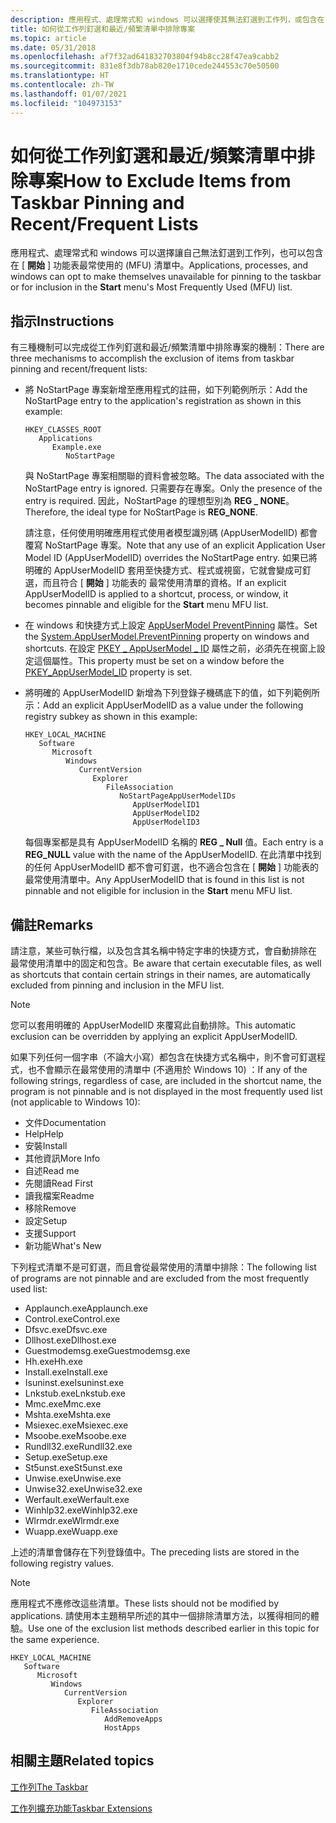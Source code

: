 ```yaml
---
description: 應用程式、處理常式和 windows 可以選擇使其無法釘選到工作列，或包含在 [開始] 功能表最常使用的 (MFU) 清單中。
title: 如何從工作列釘選和最近/頻繁清單中排除專案
ms.topic: article
ms.date: 05/31/2018
ms.openlocfilehash: af7f32ad641832703804f94b8cc28f47ea9cabb2
ms.sourcegitcommit: 831e8f3db78ab820e1710cede244553c70e50500
ms.translationtype: HT
ms.contentlocale: zh-TW
ms.lasthandoff: 01/07/2021
ms.locfileid: "104973153"
---
```

# <a name="how-to-exclude-items-from-taskbar-pinning-and-recentfrequent-lists"></a><span data-ttu-id="6205c-103">如何從工作列釘選和最近/頻繁清單中排除專案</span><span class="sxs-lookup"><span data-stu-id="6205c-103">How to Exclude Items from Taskbar Pinning and Recent/Frequent Lists</span></span>

<span data-ttu-id="6205c-104">應用程式、處理常式和 windows 可以選擇讓自己無法釘選到工作列，也可以包含在 [ **開始** ] 功能表最常使用的 (MFU) 清單中。</span><span class="sxs-lookup"><span data-stu-id="6205c-104">Applications, processes, and windows can opt to make themselves unavailable for pinning to the taskbar or for inclusion in the **Start** menu's Most Frequently Used (MFU) list.</span></span>

## <a name="instructions"></a><span data-ttu-id="6205c-105">指示</span><span class="sxs-lookup"><span data-stu-id="6205c-105">Instructions</span></span>


<span data-ttu-id="6205c-106">有三種機制可以完成從工作列釘選和最近/頻繁清單中排除專案的機制：</span><span class="sxs-lookup"><span data-stu-id="6205c-106">There are three mechanisms to accomplish the exclusion of items from taskbar pinning and recent/frequent lists:</span></span>

-   <span data-ttu-id="6205c-107">將 NoStartPage 專案新增至應用程式的註冊，如下列範例所示：</span><span class="sxs-lookup"><span data-stu-id="6205c-107">Add the NoStartPage entry to the application's registration as shown in this example:</span></span>

    ```
    HKEY_CLASSES_ROOT
       Applications
          Example.exe
             NoStartPage
    ```

    <span data-ttu-id="6205c-108">與 NoStartPage 專案相關聯的資料會被忽略。</span><span class="sxs-lookup"><span data-stu-id="6205c-108">The data associated with the NoStartPage entry is ignored.</span></span> <span data-ttu-id="6205c-109">只需要存在專案。</span><span class="sxs-lookup"><span data-stu-id="6205c-109">Only the presence of the entry is required.</span></span> <span data-ttu-id="6205c-110">因此，NoStartPage 的理想型別為 **REG \_ NONE**。</span><span class="sxs-lookup"><span data-stu-id="6205c-110">Therefore, the ideal type for NoStartPage is **REG\_NONE**.</span></span>

    <span data-ttu-id="6205c-111">請注意，任何使用明確應用程式使用者模型識別碼 (AppUserModelID) 都會覆寫 NoStartPage 專案。</span><span class="sxs-lookup"><span data-stu-id="6205c-111">Note that any use of an explicit Application User Model ID (AppUserModelID) overrides the NoStartPage entry.</span></span> <span data-ttu-id="6205c-112">如果已將明確的 AppUserModelID 套用至快捷方式、程式或視窗，它就會變成可釘選，而且符合 [ **開始** ] 功能表的 最常使用清單的資格。</span><span class="sxs-lookup"><span data-stu-id="6205c-112">If an explicit AppUserModelID is applied to a shortcut, process, or window, it becomes pinnable and eligible for the **Start** menu MFU list.</span></span>

-   <span data-ttu-id="6205c-113">在 windows 和快捷方式上設定 [AppUserModel PreventPinning](../properties/props-system-appusermodel-preventpinning.md) 屬性。</span><span class="sxs-lookup"><span data-stu-id="6205c-113">Set the [System.AppUserModel.PreventPinning](../properties/props-system-appusermodel-preventpinning.md) property on windows and shortcuts.</span></span> <span data-ttu-id="6205c-114">在設定 [PKEY \_ AppUserModel \_ ID](../properties/props-system-appusermodel-id.md) 屬性之前，必須先在視窗上設定這個屬性。</span><span class="sxs-lookup"><span data-stu-id="6205c-114">This property must be set on a window before the [PKEY\_AppUserModel\_ID](../properties/props-system-appusermodel-id.md) property is set.</span></span>
-   <span data-ttu-id="6205c-115">將明確的 AppUserModelID 新增為下列登錄子機碼底下的值，如下列範例所示：</span><span class="sxs-lookup"><span data-stu-id="6205c-115">Add an explicit AppUserModelID as a value under the following registry subkey as shown in this example:</span></span>

    ```
    HKEY_LOCAL_MACHINE
       Software
          Microsoft
             Windows
                CurrentVersion
                   Explorer
                      FileAssociation
                         NoStartPageAppUserModelIDs
                            AppUserModelID1
                            AppUserModelID2
                            AppUserModelID3
    ```

    <span data-ttu-id="6205c-116">每個專案都是具有 AppUserModelID 名稱的 **REG \_ Null** 值。</span><span class="sxs-lookup"><span data-stu-id="6205c-116">Each entry is a **REG\_NULL** value with the name of the AppUserModelID.</span></span> <span data-ttu-id="6205c-117">在此清單中找到的任何 AppUserModelID 都不會可釘選，也不適合包含在 [ **開始** ] 功能表的 最常使用清單中。</span><span class="sxs-lookup"><span data-stu-id="6205c-117">Any AppUserModelID that is found in this list is not pinnable and not eligible for inclusion in the **Start** menu MFU list.</span></span>

## <a name="remarks"></a><span data-ttu-id="6205c-118">備註</span><span class="sxs-lookup"><span data-stu-id="6205c-118">Remarks</span></span>

<span data-ttu-id="6205c-119">請注意，某些可執行檔，以及包含其名稱中特定字串的快捷方式，會自動排除在 最常使用清單中的固定和包含。</span><span class="sxs-lookup"><span data-stu-id="6205c-119">Be aware that certain executable files, as well as shortcuts that contain certain strings in their names, are automatically excluded from pinning and inclusion in the MFU list.</span></span>

> [!Note]  
> <span data-ttu-id="6205c-120">您可以套用明確的 AppUserModelID 來覆寫此自動排除。</span><span class="sxs-lookup"><span data-stu-id="6205c-120">This automatic exclusion can be overridden by applying an explicit AppUserModelID.</span></span>

 

<span data-ttu-id="6205c-121">如果下列任何一個字串（不論大小寫）都包含在快捷方式名稱中，則不會可釘選程式，也不會顯示在最常使用的清單中 (不適用於 Windows 10) ：</span><span class="sxs-lookup"><span data-stu-id="6205c-121">If any of the following strings, regardless of case, are included in the shortcut name, the program is not pinnable and is not displayed in the most frequently used list (not applicable to Windows 10):</span></span>

-   <span data-ttu-id="6205c-122">文件</span><span class="sxs-lookup"><span data-stu-id="6205c-122">Documentation</span></span>
-   <span data-ttu-id="6205c-123">Help</span><span class="sxs-lookup"><span data-stu-id="6205c-123">Help</span></span>
-   <span data-ttu-id="6205c-124">安裝</span><span class="sxs-lookup"><span data-stu-id="6205c-124">Install</span></span>
-   <span data-ttu-id="6205c-125">其他資訊</span><span class="sxs-lookup"><span data-stu-id="6205c-125">More Info</span></span>
-   <span data-ttu-id="6205c-126">自述</span><span class="sxs-lookup"><span data-stu-id="6205c-126">Read me</span></span>
-   <span data-ttu-id="6205c-127">先閱讀</span><span class="sxs-lookup"><span data-stu-id="6205c-127">Read First</span></span>
-   <span data-ttu-id="6205c-128">讀我檔案</span><span class="sxs-lookup"><span data-stu-id="6205c-128">Readme</span></span>
-   <span data-ttu-id="6205c-129">移除</span><span class="sxs-lookup"><span data-stu-id="6205c-129">Remove</span></span>
-   <span data-ttu-id="6205c-130">設定</span><span class="sxs-lookup"><span data-stu-id="6205c-130">Setup</span></span>
-   <span data-ttu-id="6205c-131">支援</span><span class="sxs-lookup"><span data-stu-id="6205c-131">Support</span></span>
-   <span data-ttu-id="6205c-132">新功能</span><span class="sxs-lookup"><span data-stu-id="6205c-132">What's New</span></span>

<span data-ttu-id="6205c-133">下列程式清單不是可釘選，而且會從最常使用的清單中排除：</span><span class="sxs-lookup"><span data-stu-id="6205c-133">The following list of programs are not pinnable and are excluded from the most frequently used list:</span></span>

-   <span data-ttu-id="6205c-134">Applaunch.exe</span><span class="sxs-lookup"><span data-stu-id="6205c-134">Applaunch.exe</span></span>
-   <span data-ttu-id="6205c-135">Control.exe</span><span class="sxs-lookup"><span data-stu-id="6205c-135">Control.exe</span></span>
-   <span data-ttu-id="6205c-136">Dfsvc.exe</span><span class="sxs-lookup"><span data-stu-id="6205c-136">Dfsvc.exe</span></span>
-   <span data-ttu-id="6205c-137">Dllhost.exe</span><span class="sxs-lookup"><span data-stu-id="6205c-137">Dllhost.exe</span></span>
-   <span data-ttu-id="6205c-138">Guestmodemsg.exe</span><span class="sxs-lookup"><span data-stu-id="6205c-138">Guestmodemsg.exe</span></span>
-   <span data-ttu-id="6205c-139">Hh.exe</span><span class="sxs-lookup"><span data-stu-id="6205c-139">Hh.exe</span></span>
-   <span data-ttu-id="6205c-140">Install.exe</span><span class="sxs-lookup"><span data-stu-id="6205c-140">Install.exe</span></span>
-   <span data-ttu-id="6205c-141">Isuninst.exe</span><span class="sxs-lookup"><span data-stu-id="6205c-141">Isuninst.exe</span></span>
-   <span data-ttu-id="6205c-142">Lnkstub.exe</span><span class="sxs-lookup"><span data-stu-id="6205c-142">Lnkstub.exe</span></span>
-   <span data-ttu-id="6205c-143">Mmc.exe</span><span class="sxs-lookup"><span data-stu-id="6205c-143">Mmc.exe</span></span>
-   <span data-ttu-id="6205c-144">Mshta.exe</span><span class="sxs-lookup"><span data-stu-id="6205c-144">Mshta.exe</span></span>
-   <span data-ttu-id="6205c-145">Msiexec.exe</span><span class="sxs-lookup"><span data-stu-id="6205c-145">Msiexec.exe</span></span>
-   <span data-ttu-id="6205c-146">Msoobe.exe</span><span class="sxs-lookup"><span data-stu-id="6205c-146">Msoobe.exe</span></span>
-   <span data-ttu-id="6205c-147">Rundll32.exe</span><span class="sxs-lookup"><span data-stu-id="6205c-147">Rundll32.exe</span></span>
-   <span data-ttu-id="6205c-148">Setup.exe</span><span class="sxs-lookup"><span data-stu-id="6205c-148">Setup.exe</span></span>
-   <span data-ttu-id="6205c-149">St5unst.exe</span><span class="sxs-lookup"><span data-stu-id="6205c-149">St5unst.exe</span></span>
-   <span data-ttu-id="6205c-150">Unwise.exe</span><span class="sxs-lookup"><span data-stu-id="6205c-150">Unwise.exe</span></span>
-   <span data-ttu-id="6205c-151">Unwise32.exe</span><span class="sxs-lookup"><span data-stu-id="6205c-151">Unwise32.exe</span></span>
-   <span data-ttu-id="6205c-152">Werfault.exe</span><span class="sxs-lookup"><span data-stu-id="6205c-152">Werfault.exe</span></span>
-   <span data-ttu-id="6205c-153">Winhlp32.exe</span><span class="sxs-lookup"><span data-stu-id="6205c-153">Winhlp32.exe</span></span>
-   <span data-ttu-id="6205c-154">Wlrmdr.exe</span><span class="sxs-lookup"><span data-stu-id="6205c-154">Wlrmdr.exe</span></span>
-   <span data-ttu-id="6205c-155">Wuapp.exe</span><span class="sxs-lookup"><span data-stu-id="6205c-155">Wuapp.exe</span></span>

<span data-ttu-id="6205c-156">上述的清單會儲存在下列登錄值中。</span><span class="sxs-lookup"><span data-stu-id="6205c-156">The preceding lists are stored in the following registry values.</span></span>

> [!Note]  
> <span data-ttu-id="6205c-157">應用程式不應修改這些清單。</span><span class="sxs-lookup"><span data-stu-id="6205c-157">These lists should not be modified by applications.</span></span> <span data-ttu-id="6205c-158">請使用本主題稍早所述的其中一個排除清單方法，以獲得相同的體驗。</span><span class="sxs-lookup"><span data-stu-id="6205c-158">Use one of the exclusion list methods described earlier in this topic for the same experience.</span></span>

 

```
HKEY_LOCAL_MACHINE
   Software
      Microsoft
         Windows
            CurrentVersion
               Explorer
                  FileAssociation
                     AddRemoveApps
                     HostApps
```

## <a name="related-topics"></a><span data-ttu-id="6205c-159">相關主題</span><span class="sxs-lookup"><span data-stu-id="6205c-159">Related topics</span></span>

<dl> <dt>

[<span data-ttu-id="6205c-160">工作列</span><span class="sxs-lookup"><span data-stu-id="6205c-160">The Taskbar</span></span>](taskbar.md)
</dt> <dt>

[<span data-ttu-id="6205c-161">工作列擴充功能</span><span class="sxs-lookup"><span data-stu-id="6205c-161">Taskbar Extensions</span></span>](taskbar-extensions.md)
</dt> </dl>

 

 
